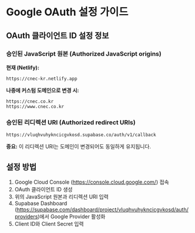 # Google OAuth 설정 가이드

## OAuth 클라이언트 ID 설정 정보

### 승인된 JavaScript 원본 (Authorized JavaScript origins)

**현재 (Netlify):**
```
https://cnec-kr.netlify.app
```

**나중에 커스텀 도메인으로 변경 시:**
```
https://cnec.co.kr
https://www.cnec.co.kr
```

### 승인된 리디렉션 URI (Authorized redirect URIs)

```
https://vluqhvuhykncicgvkosd.supabase.co/auth/v1/callback
```

**중요:** 이 리디렉션 URI는 도메인이 변경되어도 동일하게 유지됩니다.

## 설정 방법

1. Google Cloud Console (https://console.cloud.google.com/) 접속
2. OAuth 클라이언트 ID 생성
3. 위의 JavaScript 원본과 리디렉션 URI 입력
4. Supabase Dashboard (https://supabase.com/dashboard/project/vluqhvuhykncicgvkosd/auth/providers)에서 Google Provider 활성화
5. Client ID와 Client Secret 입력

